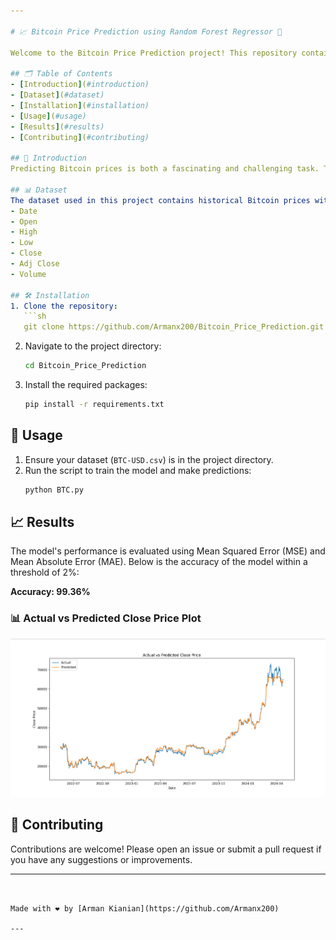 ```yaml
---

# 📈 Bitcoin Price Prediction using Random Forest Regressor 🧠

Welcome to the Bitcoin Price Prediction project! This repository contains code to load, preprocess, and train a machine learning model to predict Bitcoin closing prices. Using historical data, we employ a RandomForestRegressor to make predictions and evaluate the model's performance. Let's dive into the details! 🚀

## 🗂️ Table of Contents
- [Introduction](#introduction)
- [Dataset](#dataset)
- [Installation](#installation)
- [Usage](#usage)
- [Results](#results)
- [Contributing](#contributing)

## 🌟 Introduction
Predicting Bitcoin prices is both a fascinating and challenging task. This project demonstrates how machine learning can be applied to forecast the closing prices of Bitcoin using historical data.

## 📊 Dataset
The dataset used in this project contains historical Bitcoin prices with the following columns:
- Date
- Open
- High
- Low
- Close
- Adj Close
- Volume

## 🛠️ Installation
1. Clone the repository:
   ```sh
   git clone https://github.com/Armanx200/Bitcoin_Price_Prediction.git
   ```
2. Navigate to the project directory:
   ```sh
   cd Bitcoin_Price_Prediction
   ```
3. Install the required packages:
   ```sh
   pip install -r requirements.txt
   ```

## 🚀 Usage
1. Ensure your dataset (`BTC-USD.csv`) is in the project directory.
2. Run the script to train the model and make predictions:
   ```sh
   python BTC.py
   ```

## 📈 Results
The model's performance is evaluated using Mean Squared Error (MSE) and Mean Absolute Error (MAE). Below is the accuracy of the model within a threshold of 2%:

**Accuracy: 99.36%**

### 📊 Actual vs Predicted Close Price Plot
![Plot of Actual vs Predicted Close Price](https://github.com/Armanx200/Bitcoin_Price_Prediction/blob/main/Actual_vs_Predicted.png)

## 🤝 Contributing
Contributions are welcome! Please open an issue or submit a pull request if you have any suggestions or improvements.

---
```


Made with ❤️ by [Arman Kianian](https://github.com/Armanx200)

---
